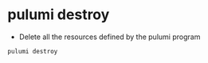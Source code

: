 # pulumi destroy

- Delete all the resources defined by the pulumi program

```shell
pulumi destroy
```
